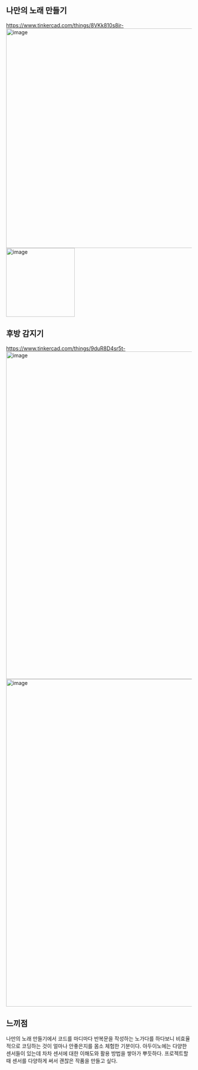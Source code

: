 ## 나만의 노래 만들기
https://www.tinkercad.com/things/8VKk810s8ir-
<img width="594" alt="image" src="https://github.com/sejongsmarcle/2024_Spring_SMARCLE_Snaegi_Study/assets/162877343/cc1ad07f-6a2a-4ec5-bd1d-c0309093c474">
<img width="186" alt="image" src="https://github.com/sejongsmarcle/2024_Spring_SMARCLE_Snaegi_Study/assets/162877343/f1099ad6-88f0-4157-b065-c60e9d19bca9">

## 후방 감지기
https://www.tinkercad.com/things/9duR8D4sr5t-
<img width="886" alt="image" src="https://github.com/sejongsmarcle/2024_Spring_SMARCLE_Snaegi_Study/assets/162877343/53ceeb1b-71f0-460e-b295-b8362c31fdc5">
<img width="886" alt="image" src="https://github.com/sejongsmarcle/2024_Spring_SMARCLE_Snaegi_Study/assets/162877343/33d0b7df-9dd2-4257-ba17-1f7fd0ba5742">


## 느끼점
나만의 노래 만들기에서 코드를 마디마다 반복문을 작성하는 노가다를 하다보니 비효율적으로 코딩하는 것이 얼마나 안좋은지를 몸소 체험한 기분이다. 
아두이노에는 다양한 센서들이 있는데 차차 센서에 대한 이해도와 활용 방법을 쌓아가 뿌듯하다.
프로젝트할때 센서를 다양하게 써서 괜찮은 작품을 만들고 싶다.
